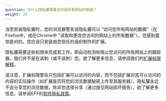 ```yaml
---
question: 为什么隐私獾需要访问我所有网站的数据？
weight: 25
---
```


当您安装隐私獾时，您的浏览器警告说隐私獾可以 “访问您所有网站的数据”（在Firefox中，或在Chrome中 "读取和更改您访问的网站上的所有数据"）。您感到震惊是对的。您应该只安装由您信任的组织制作的扩展。

隐私獾需要这些权限来完成其工作，即自动检测和阻止您访问的所有网站上的跟踪器。我们并不是在讽刺（或不讽刺）您。欲了解更多信息，请参阅我们的[扩展权限解释](https://github.com/EFForg/privacybadger/blob/master/doc/permissions.md)。

请注意，扩展权限警告只包括扩展可以访问的内容，而不包括扩展对其可以访问的内容的实际操作（如扩展是否将您的浏览数据秘密上传至其服务器）。隐私獾永远不会分享您的浏览数据，除非您选择分享（通过提交网站损坏报告）。欲了解更多信息，请参阅EFF的[软件隐私政策](https://www.eff.org/code/privacy/policy)。
